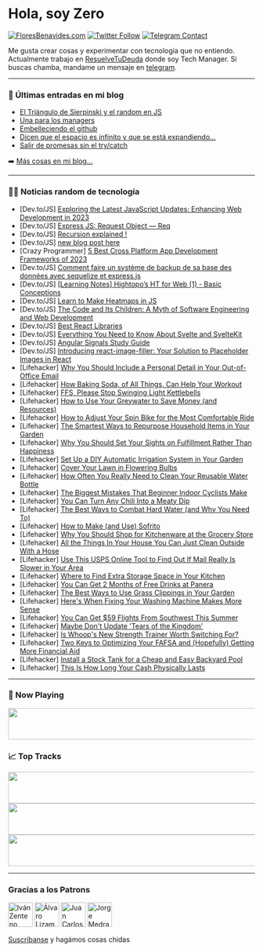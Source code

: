 # Hola, soy Zero

[![FloresBenavides.com](https://img.shields.io/website?down_message=oops&label=MiBlog&style=for-the-badge&up_message=online&url=https%3A%2F%2Ffloresbenavides.com)](https://floresbenavides.com) [![Twitter Follow](https://img.shields.io/twitter/follow/ZeroDragon?color=%231DA1F2&label=Follow&logo=twitter&logoColor=ffffff&style=for-the-badge)](https://twitter.com/zerodragon) [![Telegram Contact](https://img.shields.io/badge/escr%C3%ADbeme-ZeroDragon-%2326A5E4?style=for-the-badge&logo=telegram)](https://t.me/zerodragon)

Me gusta crear cosas y experimentar con tecnología que no entiendo.
Actualmente trabajo en [ResuelveTuDeuda](http://github.com/resuelve) donde soy Tech Manager.
Si buscas chamba, mandame un mensaje en [telegram](https://t.me/zerodragon).

---

### 📕 Últimas entradas en mi blog
<!-- BLOG-POST-LIST:START -->
- [El Triángulo de Sierpinski y el random en JS](https://floresbenavides.com/el-triangulo-de-sierpinski-y-el-random-en-js/)
- [Una para los managers](https://floresbenavides.com/una-para-los-managers/)
- [Embelleciendo el github](https://floresbenavides.com/embelleciendo-el-github/)
- [Dicen que el espacio es infinito y que se está expandiendo…](https://floresbenavides.com/dicen-que-el-espacio-es-infinito-y-que-se-esta-expandiendo/)
- [Salir de promesas sin el try/catch](https://floresbenavides.com/salir-de-promesas-sin-el-try-catch/)
<!-- BLOG-POST-LIST:END -->

➡️ [Más cosas en mi blog...](https://floresbenavides.com)

---

### 👨‍💻 Noticias random de tecnología
<!-- TECH-POSTS:START -->
- [Dev.to/JS] [Exploring the Latest JavaScript Updates: Enhancing Web Development in 2023](https://dev.to/saiarlen/exploring-the-latest-javascript-updates-enhancing-web-development-in-2023-14dm)
- [Dev.to/JS] [Express JS: Request Object — Req](https://dev.to/kadea-academy/express-js-request-object-req-3dfa)
- [Dev.to/JS] [Recursion explained !](https://dev.to/kadea-academy/recursion-explained--10nd)
- [Dev.to/JS] [new blog post here](https://dev.to/nhuanhoangduc/new-blog-post-here-46i8)
- [Crazy Programmer] [5 Best Cross Platform App Development Frameworks of 2023](https://www.thecrazyprogrammer.com/2023/05/cross-platform-app-development-frameworks.html)
- [Dev.to/JS] [Comment faire un système de backup de sa base des données avec sequelize et express.js](https://dev.to/kadea-academy/comment-faire-un-systeme-de-backup-de-sa-base-des-donnees-avec-sequelize-et-expressjs-46mf)
- [Dev.to/JS] [[Learning Notes] Hightopo’s HT for Web &lpar;1&rpar; - Basic Conceptions](https://dev.to/saymyname/learning-notes-hightopos-ht-for-web-1-basic-conceptions-44b1)
- [Dev.to/JS] [Learn to Make Heatmaps in JS](https://dev.to/andreykh/learn-to-make-heatmaps-in-js-59ji)
- [Dev.to/JS] [The Code and Its Children: A Myth of Software Engineering and Web Development](https://dev.to/mrdanishsaleem/the-code-and-its-children-a-myth-of-software-engineering-and-web-development-59a0)
- [Dev.to/JS] [Best React Libraries](https://dev.to/brettsmith12/best-react-libraries-4e6k)
- [Dev.to/JS] [Everything You Need to Know About Svelte and SvelteKit](https://dev.to/im_aprogrammer/everything-you-need-to-know-about-svelte-and-sveltekit-52km)
- [Dev.to/JS] [Angular Signals Study Guide](https://dev.to/this-is-angular/angular-signals-study-guide-25mg)
- [Dev.to/JS] [Introducing react-image-filler: Your Solution to Placeholder Images in React](https://dev.to/remahmoud/introducing-react-image-filler-your-solution-to-placeholder-images-in-react-51ni)
- [Lifehacker] [Why You Should Include a Personal Detail in Your Out-of-Office Email](https://lifehacker.com/why-you-should-include-a-personal-detail-in-your-out-of-1850473191)
- [Lifehacker] [How Baking Soda, of All Things, Can Help Your Workout](https://lifehacker.com/how-baking-soda-of-all-things-can-help-your-workout-1850345925)
- [Lifehacker] [FFS, Please Stop Swinging Light Kettlebells](https://lifehacker.com/for-fucks-sake-please-stop-swinging-light-kettlebells-1850344356)
- [Lifehacker] [How to Use Your Greywater to Save Money &lpar;and Resources&rpar;](https://lifehacker.com/how-to-use-your-greywater-to-save-money-and-resources-1850332763)
- [Lifehacker] [How to Adjust Your Spin Bike for the Most Comfortable Ride](https://lifehacker.com/how-to-adjust-your-spin-bike-for-the-most-comfortable-r-1850329884)
- [Lifehacker] [The Smartest Ways to Repurpose Household Items in Your Garden](https://lifehacker.com/the-smartest-ways-to-repurpose-household-items-in-your-1850473194)
- [Lifehacker] [Why You Should Set Your Sights on Fulfillment Rather Than Happiness](https://lifehacker.com/why-you-should-set-your-sights-on-fulfillment-rather-th-1850473197)
- [Lifehacker] [Set Up a DIY Automatic Irrigation System in Your Garden](https://lifehacker.com/set-up-a-diy-automatic-irrigation-system-in-your-garden-1850326343)
- [Lifehacker] [Cover Your Lawn in Flowering Bulbs](https://lifehacker.com/cover-your-lawn-in-flowering-bulbs-1850321955)
- [Lifehacker] [How Often You Really Need to Clean Your Reusable Water Bottle](https://lifehacker.com/how-often-you-really-need-to-clean-your-reusable-water-1850319797)
- [Lifehacker] [The Biggest Mistakes That Beginner Indoor Cyclists Make](https://lifehacker.com/the-biggest-mistakes-that-beginner-indoor-cyclists-make-1850320215)
- [Lifehacker] [You Can Turn Any Chili Into a Meaty Dip](https://lifehacker.com/you-can-turn-any-chili-into-a-meaty-dip-1850319640)
- [Lifehacker] [The Best Ways to Combat Hard Water &lpar;and Why You Need To&rpar;](https://lifehacker.com/the-best-ways-to-combat-hard-water-and-why-you-need-to-1850319293)
- [Lifehacker] [How to Make &lpar;and Use&rpar; Sofrito](https://lifehacker.com/how-to-make-and-use-sofrito-1850471992)
- [Lifehacker] [Why You Should Shop for Kitchenware at the Grocery Store](https://lifehacker.com/why-you-should-shop-for-kitchenware-at-the-grocery-stor-1850308190)
- [Lifehacker] [All the Things In Your House You Can Just Clean Outside With a Hose](https://lifehacker.com/all-the-things-in-your-house-you-can-just-clean-outside-1850308195)
- [Lifehacker] [Use This USPS Online Tool to Find Out If Mail Really Is Slower in Your Area](https://lifehacker.com/use-this-usps-online-tool-to-find-out-if-mail-really-is-1850473226)
- [Lifehacker] [Where to Find Extra Storage Space in Your Kitchen](https://lifehacker.com/where-to-find-extra-storage-space-in-your-kitchen-1850473228)
- [Lifehacker] [You Can Get 2 Months of Free Drinks at Panera](https://lifehacker.com/you-can-get-2-months-of-free-drinks-at-panera-1850473230)
- [Lifehacker] [The Best Ways to Use Grass Clippings in Your Garden](https://lifehacker.com/the-best-ways-to-use-grass-clippings-in-your-garden-1850473284)
- [Lifehacker] [Here&#39;s When Fixing Your Washing Machine Makes More Sense](https://lifehacker.com/heres-when-fixing-your-washing-machine-makes-more-sense-1850473293)
- [Lifehacker] [You Can Get $59 Flights From Southwest This Summer](https://lifehacker.com/you-can-get-59-flights-from-southwest-this-summer-1850473253)
- [Lifehacker] [Maybe Don&#39;t Update &#39;Tears of the Kingdom&#39;](https://lifehacker.com/maybe-dont-update-tears-of-the-kingdom-1850479467)
- [Lifehacker] [Is Whoop&#39;s New Strength Trainer Worth Switching For?](https://lifehacker.com/is-whoops-new-strength-trainer-worth-switching-for-1850477196)
- [Lifehacker] [Two Keys to Optimizing Your FAFSA and &lpar;Hopefully&rpar; Getting More Financial Aid](https://lifehacker.com/two-keys-to-optimizing-your-fafsa-and-hopefully-getti-1850480093)
- [Lifehacker] [Install a Stock Tank for a Cheap and Easy Backyard Pool](https://lifehacker.com/install-a-stock-tank-for-a-cheap-and-easy-backyard-pool-1850478309)
- [Lifehacker] [This Is How Long Your Cash Physically Lasts](https://lifehacker.com/this-is-how-long-your-cash-physically-lasts-1850479624)<!-- TECH-POSTS:END -->

---

### 🎵 Now Playing
<a href="https://spotify-now-playing-dun.vercel.app/now-playing?open"><img src="https://spotify-now-playing-dun.vercel.app/now-playing" width="540" height="64"></a>

### 📈 Top Tracks
<a href="https://spotify-now-playing-dun.vercel.app/top-tracks?i=1&open"><img src="https://spotify-now-playing-dun.vercel.app/top-tracks?i=1" width="540" height="64"></a>
<a href="https://spotify-now-playing-dun.vercel.app/top-tracks?i=2&open"><img src="https://spotify-now-playing-dun.vercel.app/top-tracks?i=2" width="540" height="64"></a>
<a href="https://spotify-now-playing-dun.vercel.app/top-tracks?i=3&open"><img src="https://spotify-now-playing-dun.vercel.app/top-tracks?i=3" width="540" height="64"></a>

---

### Gracias a los Patrons
[<img src="https://avatars.githubusercontent.com/u/243380?v=4" alt="Iván Zenteno" width="50px">](https://github.com/k001) [<img src="https://avatars.githubusercontent.com/u/19955639?v=4" alt="Álvaro Lizama" width="50px">](https://github.com/alvarolizama) [<img src="https://avatars.githubusercontent.com/u/2718753?v=4" alt="Juan Carlos Ruiz" width="50px">](https://github.com/JuanCrg90) [<img src="https://avatars.githubusercontent.com/u/37025?v=4" alt="Jorge Medrano" width="50px">](https://github.com/h1pp1e) 

[Suscríbanse](https://www.patreon.com/zerodragon) y hagámos cosas chidas
